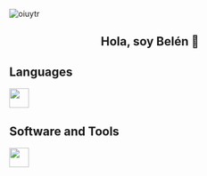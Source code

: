 ![oiuytr](https://github.com/user-attachments/assets/f72ded5b-4b9c-481a-a423-d71fb876c470)
## <div align="center"> Hola, soy Belén 👋 </div>

## Languages
<img src="https://skillicons.dev/icons?i=java,js,html,css,php" height="35"/>

## Software and Tools
<img src="https://skillicons.dev/icons?i=docker,idea,mysql,vscode,windows,linux" height="35"/>
